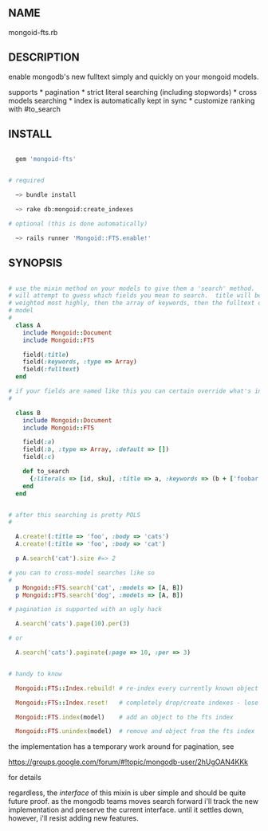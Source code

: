 NAME
------------------

  mongoid-fts.rb

DESCRIPTION
------------------

  enable mongodb's new fulltext simply and quickly on your mongoid models.

  supports
    * pagination
    * strict literal searching (including stopwords)
    * cross models searching
    * index is automatically kept in sync
    * customize ranking with #to_search

INSTALL
------------------

````ruby

  gem 'mongoid-fts'

````

````bash

# required

  ~> bundle install

  ~> rake db:mongoid:create_indexes

# optional (this is done automatically)

  ~> rails runner 'Mongoid::FTS.enable!'

````

SYNOPSIS
------------------

````ruby

# use the mixin method on your models to give them a 'search' method.  fts
# will attempt to guess which fields you mean to search.  title will be
# weighted most highly, then the array of keywords, then the fulltext of the
# model
#
  class A
    include Mongoid::Document
    include Mongoid::FTS

    field(:title)
    field(:keywords, :type => Array)
    field(:fulltext)
  end

# if your fields are named like this you can certain override what's indexed
#

  class B
    include Mongoid::Document
    include Mongoid::FTS

    field(:a)
    field(:b, :type => Array, :default => [])
    field(:c)

    def to_search
      {:literals => [id, sku], :title => a, :keywords => (b + ['foobar']), :fulltext => c}
    end
  end


# after this searching is pretty POLS
#

  A.create!(:title => 'foo', :body => 'cats')
  A.create!(:title => 'foo', :body => 'cat')

  p A.search('cat').size #=> 2

# you can to cross-model searches like so
#
  p Mongoid::FTS.search('cat', :models => [A, B])
  p Mongoid::FTS.search('dog', :models => [A, B])

# pagination is supported with an ugly hack

  A.search('cats').page(10).per(3)

# or 

  A.search('cats').paginate(:page => 10, :per => 3)


# handy to know

  Mongoid::FTS::Index.rebuild! # re-index every currently known object - not super effecient

  Mongoid::FTS::Index.reset!   # completely drop/create indexes - lose all objects

  Mongoid::FTS.index(model)    # add an object to the fts index

  Mongoid::FTS.unindex(model)  # remove and object from the fts index

````

the implementation has a temporary work around for pagination, see

  https://groups.google.com/forum/#!topic/mongodb-user/2hUgOAN4KKk

for details

regardless, the *interface* of this mixin is uber simple and should be quite
future proof.  as the mongodb teams moves search forward i'll track the new
implementation and preserve the current interface.  until it settles down,
however, i'll resist adding new features.

